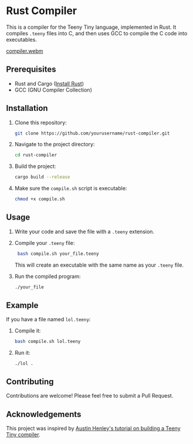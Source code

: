 # Rust Compiler

This is a compiler for the Teeny Tiny language, implemented in Rust. It compiles `.teeny` files into C, and then uses GCC to compile the C code into executables.


[compiler.webm](https://github.com/user-attachments/assets/06fa7cec-392b-40ff-bdcc-1f633040fdb1)



## Prerequisites

- Rust and Cargo ([Install Rust](https://www.rust-lang.org/tools/install))
- GCC (GNU Compiler Collection)

## Installation

1. Clone this repository:
    ```bash
    git clone https://github.com/yourusername/rust-compiler.git
    ```
2. Navigate to the project directory:
    ```bash
    cd rust-compiler
    ```

3. Build the project:
    ```bash
    cargo build --release
    ```

4. Make sure the `compile.sh` script is executable:
    ```bash
    chmod +x compile.sh
    ```

## Usage

1. Write your code and save the  file with a `.teeny` extension.

2. Compile your `.teeny` file:
    ```bash
     bash compile.sh your_file.teeny
    ```
    This will create an executable with the same name as your `.teeny` file.

3. Run the compiled program:
    ```bash
    ./your_file
    ```

## Example

If you have a file named `lol.teeny`:

1. Compile it:
    ```bash
    bash compile.sh lol.teeny
    ```

2. Run it:
    ```
    ./lol .
    ```

## Contributing

Contributions are welcome! Please feel free to submit a Pull Request.

## Acknowledgements

This project was inspired by [Austin Henley's tutorial on building a Teeny Tiny compiler](https://austinhenley.com/blog/teenytinycompiler1.html).

